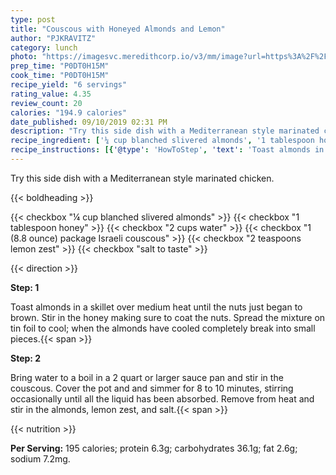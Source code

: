 ```yaml
---
type: post
title: "Couscous with Honeyed Almonds and Lemon"
author: "PJKRAVITZ"
category: lunch
photo: "https://imagesvc.meredithcorp.io/v3/mm/image?url=https%3A%2F%2Fimages.media-allrecipes.com%2Fuserphotos%2F5160807.jpg"
prep_time: "P0DT0H15M"
cook_time: "P0DT0H15M"
recipe_yield: "6 servings"
rating_value: 4.35
review_count: 20
calories: "194.9 calories"
date_published: 09/10/2019 02:31 PM
description: "Try this side dish with a Mediterranean style marinated chicken."
recipe_ingredient: ['¼ cup blanched slivered almonds', '1 tablespoon honey', '2 cups water', '1 (8.8 ounce) package Israeli couscous', '2 teaspoons lemon zest', 'salt to taste']
recipe_instructions: [{'@type': 'HowToStep', 'text': 'Toast almonds in a skillet over medium heat until the nuts just began to brown. Stir in the honey making sure to coat the nuts. Spread the mixture on tin foil to cool; when the almonds have cooled completely break into small pieces.\n'}, {'@type': 'HowToStep', 'text': 'Bring water to a boil in a 2 quart or larger sauce pan and stir in the couscous. Cover the pot and and simmer for 8 to 10 minutes, stirring occasionally until all the liquid has been absorbed. Remove from heat and stir in the almonds, lemon zest, and salt.\n'}]
---
```


Try this side dish with a Mediterranean style marinated chicken. 

{{< boldheading >}}

{{< checkbox "¼ cup blanched slivered almonds" >}}
{{< checkbox "1 tablespoon honey" >}}
{{< checkbox "2 cups water" >}}
{{< checkbox "1 (8.8 ounce) package Israeli couscous" >}}
{{< checkbox "2 teaspoons lemon zest" >}}
{{< checkbox "salt to taste" >}}


{{< direction >}}

**Step: 1**

Toast almonds in a skillet over medium heat until the nuts just began to brown. Stir in the honey making sure to coat the nuts. Spread the mixture on tin foil to cool; when the almonds have cooled completely break into small pieces.{{< span >}}

**Step: 2**

Bring water to a boil in a 2 quart or larger sauce pan and stir in the couscous. Cover the pot and and simmer for 8 to 10 minutes, stirring occasionally until all the liquid has been absorbed. Remove from heat and stir in the almonds, lemon zest, and salt.{{< span >}}

{{< nutrition >}}

**Per Serving:** 195 calories; protein 6.3g; carbohydrates 36.1g; fat 2.6g; sodium 7.2mg.